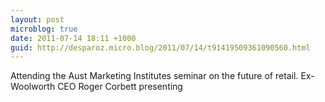 ```yaml
---
layout: post
microblog: true
date: 2011-07-14 18:11 +1000
guid: http://desparoz.micro.blog/2011/07/14/t91419509361090560.html
---
```

Attending the Aust Marketing Institutes seminar on the future of retail. Ex-Woolworth CEO Roger Corbett presenting
